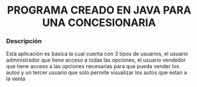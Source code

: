 <h1 align="center">PROGRAMA CREADO EN JAVA PARA UNA CONCESIONARIA</h1>

<h3>Descripción</h3>
<p>Esta aplicación es básica la cual cuenta con 3 tipos de usuarios, el usuario administrador que tiene acceso a todas las opciones, el usuario vendedor que tiene acceso a las opciones necesarias para que pueda vender los autos y un tercer usuario que solo permite visualizar los autos que estan a la venta</p>
